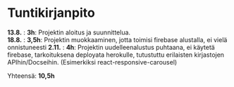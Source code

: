 # Tuntikirjanpito

**13.8.** : **3h**: Projektin aloitus ja suunnittelua.  
**18.8.** : **3,5h**: Projektin muokkaaminen, jotta toimisi firebase alustalla, ei vielä onnistuneesti
**2.11.** : **4h**: Projektin uudelleenalustus puhtaana, ei käytetä firebase, tarkoituksena deployata herokulle, tutustuttu erilaisten kirjastojen APIhin/Docseihin. (Esimerkiksi react-responsive-carousel)

Yhteensä: **10,5h**
